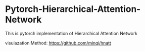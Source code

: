 # Pytorch-Hierarchical-Attention-Network
This is pytorch implementation of Hierarchical Attention Network

visulazation Method:
https://github.com/minqi/hnatt
